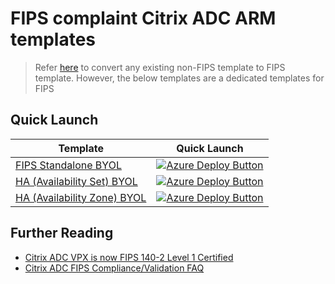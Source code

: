 # FIPS complaint Citrix ADC ARM templates

> Refer [here](./convert_any_template_to_FIPS_template.md) to convert any existing non-FIPS template to FIPS template. However, the below templates are a dedicated templates for FIPS

## Quick Launch

|Template|Quick Launch|
|--|--|
|[FIPS Standalone BYOL](./standalone/3nic)|[![Azure Deploy Button](https://aka.ms/deploytoazurebutton)](https://portal.azure.com/#create/Microsoft.Template/uri/https%3A%2F%2Fraw.githubusercontent.com%2Fcitrix%2Fcitrix-adc-azure-templates%2Fmaster%2Ftemplates%2Ffips%2Fstandalone%2F3nic%2FmainTemplate.json)|
|[HA (Availability Set) BYOL](./high_availability/availability_set/public_vip/3nic)|[![Azure Deploy Button](https://aka.ms/deploytoazurebutton)](https://portal.azure.com/#create/Microsoft.Template/uri/https%3A%2F%2Fraw.githubusercontent.com%2Fcitrix%2Fnetscaler-azure-templates%2Fmaster%2Ftemplates%2Ffips%2Fhigh_availability%2Favailability_set%2Fpublic_vip%2F3nic%2FmainTemplate.json)|
|[HA (Availability Zone) BYOL](./high_availability/availability_zone/public_vip/3nic)|[![Azure Deploy Button](https://aka.ms/deploytoazurebutton)](https://portal.azure.com/#create/Microsoft.Template/uri/https%3A%2F%2Fraw.githubusercontent.com%2Fcitrix%2Fnetscaler-azure-templates%2Fmaster%2Ftemplates%2Ffips%2Fhigh_availability%2Favailability_zone%2Fpublic_vip%2F3nic%2FmainTemplate.json)|

## Further Reading

* [Citrix ADC VPX is now FIPS 140-2 Level 1 Certified](https://www.citrix.com/blogs/2020/12/07/citrix-adc-vpx-is-now-fips-140-2-level-1-certified/)
* [Citrix ADC FIPS Compliance/Validation FAQ](https://support.citrix.com/article/CTX284897)
